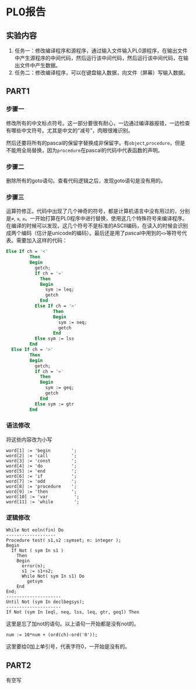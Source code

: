 # PL0报告

## 实验内容
1. 任务一：修改编译程序和源程序，通过输入文件输入PL0源程序，在输出文件中产生源程序的中间代码，然后运行该中间代码，然后运行该中间代码，在输出文件中产生数据。
2. 任务二：修改编译程序，可以在键盘输入数据，向文件（屏幕）写输入数据。

## PART1
### 步骤一
修改所有的中文标点符号。这一部分要很有耐心，一边通过编译器报错，一边检查有哪些中文符号。尤其是中文的“减号”，肉眼很难识别。

然后还要将所有的pascal的保留字替换成非保留字。有`object`,`procedure`，但是不能用全局替换，因为`procedure`在pascal的代码中代表函数的声明。

### 步骤二
删除所有的goto语句。查看代码逻辑之后，发现goto语句是没有用的。

### 步骤三
运算符修正。代码中出现了几个神奇的符号，都是计算机语言中没有用过的，分别是`≠`, `≤`, `≥`。一开始打算在PL0程序中进行替换，使用这几个特殊符号来编译程序。在编译的时候可以发现，这几个符号不是标准的ASCII编码，在读入的时候会识别成两个编码（估计是unicode的编码）。最后还是用了pascal中用到的`<>`等符号代表。需要加入这样的代码：
```pascal
Else If ch = '<'
         Then
         Begin
           getch;
           If ch = '='
             Then
             Begin
               sym := leq;
               getch
             End
           Else If ch = '>'
                  Then
                  Begin
                    sym := neq;
                    getch
                  End
           Else sym := lss
         End
  Else If ch = '>'
         Then
         Begin
           getch;
           If ch = '='
             Then
             Begin
               sym := geq;
               getch
             End
           Else sym := gtr
         End
```
### 语法修改
将这些内容改为小写
```
word[1] := 'begin        ';
word[2] := 'call         ';
word[3] := 'const        ';
word[4] := 'do           ';
word[5] := 'end          ';
word[6] := 'if           ';
word[7] := 'odd          ';
word[8] := 'procedure    ';
word[9] := 'then         ';
word[10] := 'var          ';
word[11] := 'while        ';
```

### 逻辑修改
```
While Not eoln(fin) Do
-------------------
Procedure test( s1,s2 :symset; n: integer );
Begin
  If Not ( sym In s1 )
    Then
    Begin
      error(n);
      s1 := s1+s2;
      While Not( sym In s1) Do
        getsym
    End
End;
---------------------
Until Not (sym In declbegsys);
---------------------
If Not (sym In [eql, neq, lss, leq, gtr, geq]) Then
```
这里是忘了加not的语句。以上语句一开始都是没有not的。
```
num := 10*num + (ord(ch)-ord('0'));
```
这里要给0加上单引号，代表字符0，一开始是没有的。

## PART2
有空写
